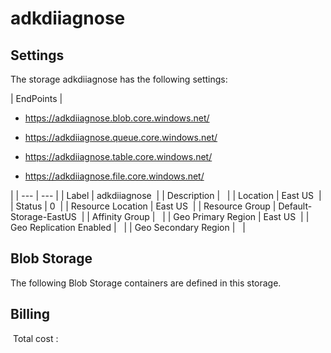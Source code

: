 # adkdiiagnose 

## Settings
The storage adkdiiagnose has the following settings:

| EndPoints | 
<passthrough><ul><li>https://adkdiiagnose.blob.core.windows.net/<span>&#xa0;</span></li></ul></passthrough><passthrough><ul><li>https://adkdiiagnose.queue.core.windows.net/<span>&#xa0;</span></li></ul></passthrough><passthrough><ul><li>https://adkdiiagnose.table.core.windows.net/<span>&#xa0;</span></li></ul></passthrough><passthrough><ul><li>https://adkdiiagnose.file.core.windows.net/<span>&#xa0;</span></li></ul></passthrough>
 |
| --- | --- |
| Label | adkdiiagnose  |
| Description |   |
| Location | East US  |
| Status | 0  |
| Resource Location | East US  |
| Resource Group | Default-Storage-EastUS  |
| Affinity Group |   |
| Geo Primary Region | East US  |
| Geo Replication Enabled |   |
| Geo Secondary Region |   |


## Blob Storage
The following Blob Storage containers are defined in this storage. 

## Billing
 Total cost : 
